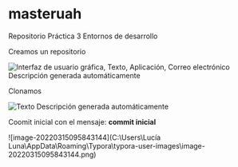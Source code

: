 # masteruah
Repositorio Práctica 3 Entornos de desarrollo

Creamos un repositorio

![Interfaz de usuario gráfica, Texto, Aplicación, Correo electrónico  Descripción generada automáticamente](file:///C:/Users/LUCALU~1/AppData/Local/Temp/msohtmlclip1/01/clip_image002.gif)

Clonamos 

![Texto  Descripción generada automáticamente](file:///C:/Users/LUCALU~1/AppData/Local/Temp/msohtmlclip1/01/clip_image004.gif)



Coomit inicial con el mensaje: **commit inicial**

![image-20220315095843144](C:\Users\Lucía Luna\AppData\Roaming\Typora\typora-user-images\image-20220315095843144.png)





